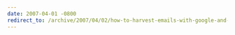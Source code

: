```yaml
---
date: 2007-04-01 -0800
redirect_to: /archive/2007/04/02/how-to-harvest-emails-with-google-and-protect-yours-from.aspx/
---
```

